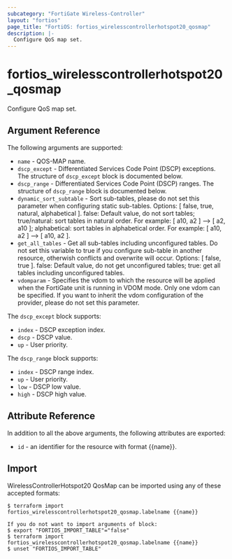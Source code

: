 ```yaml
---
subcategory: "FortiGate Wireless-Controller"
layout: "fortios"
page_title: "FortiOS: fortios_wirelesscontrollerhotspot20_qosmap"
description: |-
  Configure QoS map set.
---
```


# fortios_wirelesscontrollerhotspot20_qosmap
Configure QoS map set.

## Argument Reference

The following arguments are supported:

* `name` - QOS-MAP name.
* `dscp_except` - Differentiated Services Code Point (DSCP) exceptions. The structure of `dscp_except` block is documented below.
* `dscp_range` - Differentiated Services Code Point (DSCP) ranges. The structure of `dscp_range` block is documented below.
* `dynamic_sort_subtable` - Sort sub-tables, please do not set this parameter when configuring static sub-tables. Options: [ false, true, natural, alphabetical ]. false: Default value, do not sort tables; true/natural: sort tables in natural order. For example: [ a10, a2 ] --> [ a2, a10 ]; alphabetical: sort tables in alphabetical order. For example: [ a10, a2 ] --> [ a10, a2 ].
* `get_all_tables` - Get all sub-tables including unconfigured tables. Do not set this variable to true if you configure sub-table in another resource, otherwish conflicts and overwrite will occur. Options: [ false, true ]. false: Default value, do not get unconfigured tables; true: get all tables including unconfigured tables. 
* `vdomparam` - Specifies the vdom to which the resource will be applied when the FortiGate unit is running in VDOM mode. Only one vdom can be specified. If you want to inherit the vdom configuration of the provider, please do not set this parameter.

The `dscp_except` block supports:

* `index` - DSCP exception index.
* `dscp` - DSCP value.
* `up` - User priority.

The `dscp_range` block supports:

* `index` - DSCP range index.
* `up` - User priority.
* `low` - DSCP low value.
* `high` - DSCP high value.


## Attribute Reference

In addition to all the above arguments, the following attributes are exported:
* `id` - an identifier for the resource with format {{name}}.

## Import

WirelessControllerHotspot20 QosMap can be imported using any of these accepted formats:
```
$ terraform import fortios_wirelesscontrollerhotspot20_qosmap.labelname {{name}}

If you do not want to import arguments of block:
$ export "FORTIOS_IMPORT_TABLE"="false"
$ terraform import fortios_wirelesscontrollerhotspot20_qosmap.labelname {{name}}
$ unset "FORTIOS_IMPORT_TABLE"
```
